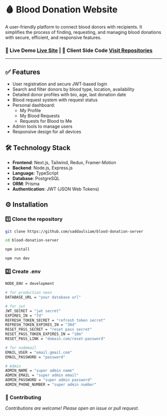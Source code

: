 # 🩸 Blood Donation Website

A user-friendly platform to connect blood donors with recipients. It simplifies the process of finding, requesting, and
managing blood donations with secure, efficient, and responsive features.

### 🚀 Live Demo [Live Site](https://blood-donation24.netlify.app) | 🚀 Client Side Code [Visit Repositories](https://github.com/saddaulsiam/blood-donation-client)

---

## ✅ Features

- User registration and secure JWT-based login
- Search and filter donors by blood type, location, availability
- Detailed donor profiles with bio, age, last donation date
- Blood request system with request status
- Personal dashboard:
  - My Profile
  - My Blood Requests
  - Requests for Blood to Me
- Admin tools to manage users
- Responsive design for all devices

## 🛠️ Technology Stack

- **Frontend**: Next.js, Tailwind, Redux, Framer-Motion
- **Backend**: Node.js, Express.js
- **Language**: TypeScript
- **Database**: PostgreSQL
- **ORM**: Prisma
- **Authentication**: JWT (JSON Web Tokens)

## ⚙️ Installation

### 1️⃣ Clone the repository

```bash
git clone https://github.com/saddaulsiam/blood-donation-server
```

```bash
cd blood-donation-server
```

```bash
npm install
```

```bash
npm run dev
```

### 2️⃣ Create .env

```bash
NODE_ENV = development

# for production neon
DATABASE_URL = "your database url"

# for jwt
JWT_SECRET = "jwt secret"
EXPIRES_IN = "7d"
REFRESH_TOKEN_SECRET = "refresh token secret"
REFRESH_TOKEN_EXPIRES_IN = "30d"
RESET_PASS_SECRET = "reset pass secret"
RESET_PASS_TOKEN_EXPIRES_IN = "10m"
RESET_PASS_LINK = "domain.com/reset-password"

# for nodemail
EMAIL_USER = "email.gmail.com"
EMAIL_PASSWORD = "password"

# Admin
ADMIN_NAME = "super admin name"
ADMIN_EMAIL = "super admin email"
ADMIN_PASSWORD = "super admin password"
ADMIN_PHONE_NUMBER = "super admin number"

```

### 🤝 Contributing

_Contributions are welcome! Please open an issue or pull request._
